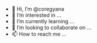 - 👋 Hi, I’m @coregyana
- 👀 I’m interested in ...
- 🌱 I’m currently learning ...
- 💞️ I’m looking to collaborate on ...
- 📫 How to reach me ...

<!---
coregyana/coregyana is a ✨ special ✨ repository because its `README.md` (this file) appears on your GitHub profile.
You can click the Preview link to take a look at your changes.
--->
